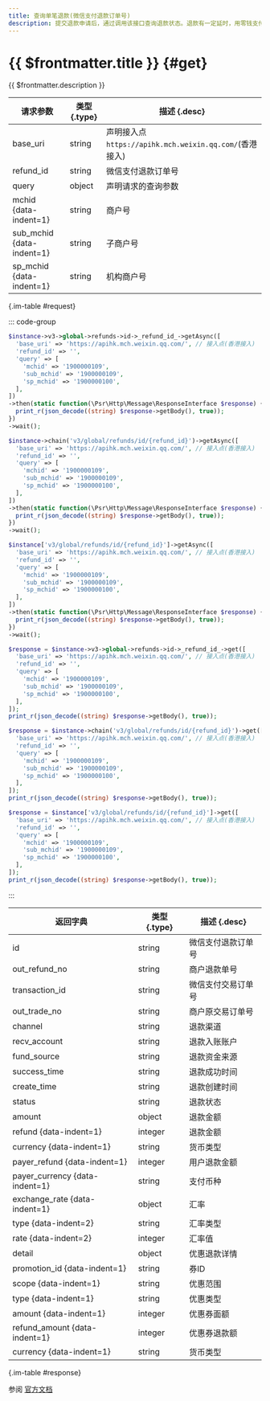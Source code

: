 ```yaml
---
title: 查询单笔退款(微信支付退款订单号)
description: 提交退款申请后，通过调用该接口查询退款状态。退款有一定延时，用零钱支付的退款20分钟内到账，银行卡支付的退款3个工作日后重新查询退款状态。
---
```


# {{ $frontmatter.title }} {#get}

{{ $frontmatter.description }}

| 请求参数 | 类型 {.type} | 描述 {.desc}
| --- | --- | ---
| base_uri | string | 声明接入点`https://apihk.mch.weixin.qq.com/`(香港接入)
| refund_id | string | 微信支付退款订单号
| query | object | 声明请求的查询参数
| mchid {data-indent=1} | string | 商户号
| sub_mchid {data-indent=1} | string | 子商户号
| sp_mchid {data-indent=1} | string | 机构商户号

{.im-table #request}

::: code-group

```php [异步纯链式]
$instance->v3->global->refunds->id->_refund_id_->getAsync([
  'base_uri' => 'https://apihk.mch.weixin.qq.com/', // 接入点(香港接入)
  'refund_id' => '',
  'query' => [
    'mchid' => '1900000109',
    'sub_mchid' => '1900000109',
    'sp_mchid' => '1900000100',
  ],
])
->then(static function(\Psr\Http\Message\ResponseInterface $response) {
  print_r(json_decode((string) $response->getBody(), true));
})
->wait();
```

```php [异步声明式]
$instance->chain('v3/global/refunds/id/{refund_id}')->getAsync([
  'base_uri' => 'https://apihk.mch.weixin.qq.com/', // 接入点(香港接入)
  'refund_id' => '',
  'query' => [
    'mchid' => '1900000109',
    'sub_mchid' => '1900000109',
    'sp_mchid' => '1900000100',
  ],
])
->then(static function(\Psr\Http\Message\ResponseInterface $response) {
  print_r(json_decode((string) $response->getBody(), true));
})
->wait();
```

```php [异步属性式]
$instance['v3/global/refunds/id/{refund_id}']->getAsync([
  'base_uri' => 'https://apihk.mch.weixin.qq.com/', // 接入点(香港接入)
  'refund_id' => '',
  'query' => [
    'mchid' => '1900000109',
    'sub_mchid' => '1900000109',
    'sp_mchid' => '1900000100',
  ],
])
->then(static function(\Psr\Http\Message\ResponseInterface $response) {
  print_r(json_decode((string) $response->getBody(), true));
})
->wait();
```

```php [同步纯链式]
$response = $instance->v3->global->refunds->id->_refund_id_->get([
  'base_uri' => 'https://apihk.mch.weixin.qq.com/', // 接入点(香港接入)
  'refund_id' => '',
  'query' => [
    'mchid' => '1900000109',
    'sub_mchid' => '1900000109',
    'sp_mchid' => '1900000100',
  ],
]);
print_r(json_decode((string) $response->getBody(), true));
```

```php [同步声明式]
$response = $instance->chain('v3/global/refunds/id/{refund_id}')->get([
  'base_uri' => 'https://apihk.mch.weixin.qq.com/', // 接入点(香港接入)
  'refund_id' => '',
  'query' => [
    'mchid' => '1900000109',
    'sub_mchid' => '1900000109',
    'sp_mchid' => '1900000100',
  ],
]);
print_r(json_decode((string) $response->getBody(), true));
```

```php [同步属性式]
$response = $instance['v3/global/refunds/id/{refund_id}']->get([
  'base_uri' => 'https://apihk.mch.weixin.qq.com/', // 接入点(香港接入)
  'refund_id' => '',
  'query' => [
    'mchid' => '1900000109',
    'sub_mchid' => '1900000109',
    'sp_mchid' => '1900000100',
  ],
]);
print_r(json_decode((string) $response->getBody(), true));
```

:::

| 返回字典 | 类型 {.type} | 描述 {.desc}
| --- | --- | ---
| id | string | 微信支付退款订单号
| out_refund_no | string | 商户退款单号
| transaction_id | string | 微信支付交易订单号
| out_trade_no | string | 商户原交易订单号
| channel | string | 退款渠道
| recv_account | string | 退款入账账户
| fund_source | string | 退款资金来源
| success_time | string | 退款成功时间
| create_time | string | 退款创建时间
| status | string | 退款状态
| amount | object | 退款金额
| refund {data-indent=1} | integer | 退款金额
| currency {data-indent=1} | string | 货币类型
| payer_refund {data-indent=1} | integer | 用户退款金额
| payer_currency {data-indent=1} | string | 支付币种
| exchange_rate {data-indent=1} | object | 汇率
| type {data-indent=2} | string | 汇率类型
| rate {data-indent=2} | integer | 汇率值
| detail | object | 优惠退款详情
| promotion_id {data-indent=1} | string | 券ID
| scope {data-indent=1} | string | 优惠范围
| type {data-indent=1} | string | 优惠类型
| amount {data-indent=1} | integer | 优惠券面额
| refund_amount {data-indent=1} | integer | 优惠券退款额
| currency {data-indent=1} | string | 货币类型

{.im-table #response}

参阅 [官方文档](https://pay.weixin.qq.com/wiki/doc/api_external/ch/apis/chapter5_1_12.shtml)
